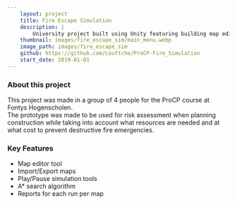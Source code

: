 ```yaml
---
    layout: project
    title: Fire Escape Simulation
    description: |
        University project built using Unity featuring building map editting, fire emergency planning, simulation controls, and risk assessment reports
    thumbnail: images/fire_escape_sim/main_menu.webp
    image_path: images/fire_escape_sim
    github: https://github.com/Louttche/ProCP-Fire_Simulation
    start_date: 2019-01-01
---
```


### About this project
This project was made in a group of 4 people for the ProCP course at Fontys Hogenscholen. <br>
The prototype was made to be used for risk assessment when planning construction while taking
into account what resources are needed and at what cost to prevent destructive fire emergencies.

### Key Features
- Map editor tool
- Import/Export maps
- Play/Pause simulation tools
- A* search algorithm
- Reports for each run per map